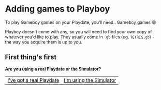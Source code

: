 # Adding games to Playboy

To play Gameboy games on your Playdate, you'll need.. Gameboy games 😄

Playboy doesn't come with any, so you will need to find your own copy of
whatever you'd like to play. They usually come in `.gb` files (eg. `TETRIS.gb`) - the way you acquire them is up to you.

## First thing's first

**Are you using a real Playdate or the Simulator?**

<table>
<tr>
<td>
<a href="./adding-roms-on-hardware.md">I've got a real Playdate</a>
</td>
<td>
<a href="./adding-roms-on-hardware.md">I'm using the Simulator</a>
</td>
</tr>
</table>

